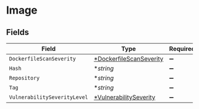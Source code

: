 # Image


## Fields

| Field                                                                    | Type                                                                     | Required                                                                 | Description                                                              |
| ------------------------------------------------------------------------ | ------------------------------------------------------------------------ | ------------------------------------------------------------------------ | ------------------------------------------------------------------------ |
| `DockerfileScanSeverity`                                                 | [*DockerfileScanSeverity](../../models/shared/dockerfilescanseverity.md) | :heavy_minus_sign:                                                       | N/A                                                                      |
| `Hash`                                                                   | **string*                                                                | :heavy_minus_sign:                                                       | N/A                                                                      |
| `Repository`                                                             | **string*                                                                | :heavy_minus_sign:                                                       | N/A                                                                      |
| `Tag`                                                                    | **string*                                                                | :heavy_minus_sign:                                                       | N/A                                                                      |
| `VulnerabilitySeverityLevel`                                             | [*VulnerabilitySeverity](../../models/shared/vulnerabilityseverity.md)   | :heavy_minus_sign:                                                       | N/A                                                                      |